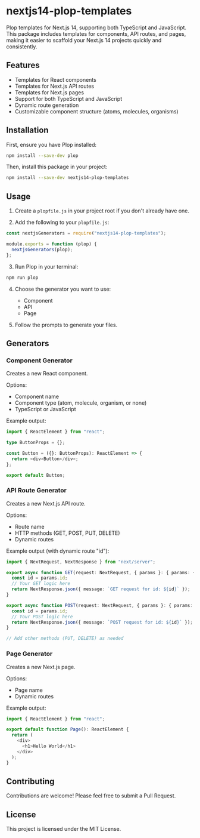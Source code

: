 # nextjs14-plop-templates

Plop templates for Next.js 14, supporting both TypeScript and JavaScript. This package includes templates for components, API routes, and pages, making it easier to scaffold your Next.js 14 projects quickly and consistently.

## Features

- Templates for React components
- Templates for Next.js API routes
- Templates for Next.js pages
- Support for both TypeScript and JavaScript
- Dynamic route generation
- Customizable component structure (atoms, molecules, organisms)

## Installation

First, ensure you have Plop installed:

```bash
npm install --save-dev plop
```

Then, install this package in your project:

```bash
npm install --save-dev nextjs14-plop-templates
```

## Usage

1. Create a `plopfile.js` in your project root if you don't already have one.

2. Add the following to your `plopfile.js`:

```javascript
const nextjsGenerators = require("nextjs14-plop-templates");

module.exports = function (plop) {
  nextjsGenerators(plop);
};
```

3. Run Plop in your terminal:

```bash
npm run plop
```

4. Choose the generator you want to use:

   - Component
   - API
   - Page

5. Follow the prompts to generate your files.

## Generators

### Component Generator

Creates a new React component.

Options:

- Component name
- Component type (atom, molecule, organism, or none)
- TypeScript or JavaScript

Example output:

```typescript
import { ReactElement } from "react";

type ButtonProps = {};

const Button = ({}: ButtonProps): ReactElement => {
  return <div>Button</div>;
};

export default Button;
```

### API Route Generator

Creates a new Next.js API route.

Options:

- Route name
- HTTP methods (GET, POST, PUT, DELETE)
- Dynamic routes

Example output (with dynamic route "id"):

```typescript
import { NextRequest, NextResponse } from "next/server";

export async function GET(request: NextRequest, { params }: { params: { id: string } }) {
  const id = params.id;
  // Your GET logic here
  return NextResponse.json({ message: `GET request for id: ${id}` });
}

export async function POST(request: NextRequest, { params }: { params: { id: string } }) {
  const id = params.id;
  // Your POST logic here
  return NextResponse.json({ message: `POST request for id: ${id}` });
}

// Add other methods (PUT, DELETE) as needed
```

### Page Generator

Creates a new Next.js page.

Options:

- Page name
- Dynamic routes

Example output:

```typescript
import { ReactElement } from "react";

export default function Page(): ReactElement {
  return (
    <div>
      <h1>Hello World</h1>
    </div>
  );
}
```

## Contributing

Contributions are welcome! Please feel free to submit a Pull Request.

## License

This project is licensed under the MIT License.
